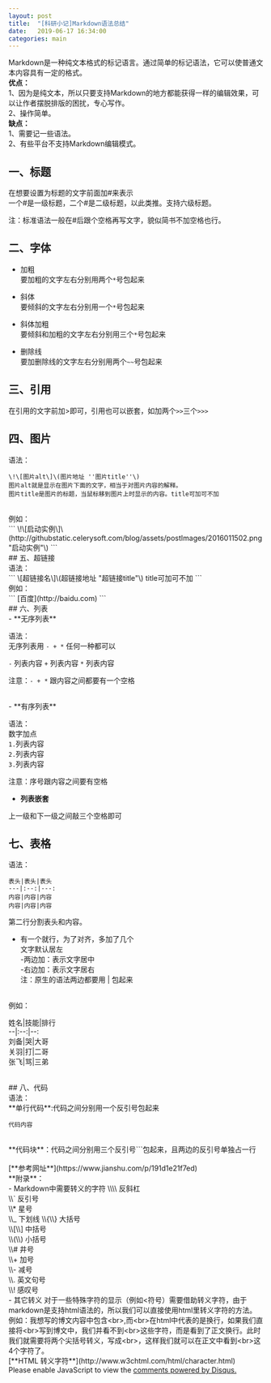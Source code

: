 ```yaml
---
layout: post
title:  "[科研小记]Markdown语法总结"
date:   2019-06-17 16:34:00
categories: main
---
```



Markdown是一种纯文本格式的标记语言。通过简单的标记语法，它可以使普通文本内容具有一定的格式。
<br>
**优点：**
<br>
1、因为是纯文本，所以只要支持Markdown的地方都能获得一样的编辑效果，可以让作者摆脱排版的困扰，专心写作。
<br>
2、操作简单。
<br>
**缺点：**
<br>
1、需要记一些语法。
<br>
2、有些平台不支持Markdown编辑模式。
<br>
## 一、标题<br>
在想要设置为标题的文字前面加#来表示<br>
一个#是一级标题，二个#是二级标题，以此类推。支持六级标题。<br>

注：标准语法一般在#后跟个空格再写文字，貌似简书不加空格也行。<br>

## 二、字体<br>
- 加粗<br>
要加粗的文字左右分别用两个`*`号包起来<br>

- 斜体<br>
要倾斜的文字左右分别用一个`*`号包起来<br>

- 斜体加粗<br>
要倾斜和加粗的文字左右分别用三个`*`号包起来<br>

- 删除线<br>
要加删除线的文字左右分别用两个`~~`号包起来<br>

## 三、引用<br>
在引用的文字前加>即可，引用也可以嵌套，如加两个`>>`三个`>>>`

## 四、图片<br>
语法：<br>
```
\!\[图片alt\]\(图片地址 ''图片title''\)
图片alt就是显示在图片下面的文字，相当于对图片内容的解释。
图片title是图片的标题，当鼠标移到图片上时显示的内容。title可加可不加
```
<br>
例如：<br>
```
\!\[启动实例\]\(http://githubstatic.celerysoft.com/blog/assets/postImages/2016011502.png "启动实例"\)
```
<br>
## 五、超链接<br>
语法：<br>
```
\[超链接名\]\(超链接地址 "超链接title"\)
title可加可不加
```
<br>
例如：<br>
```
[百度](http://baidu.com)
```
<br>
## 六、列表<br>
- **无序列表**<br>

语法：<br>
无序列表用 `- + *` 任何一种都可以<br>

`-` 列表内容
`+` 列表内容
`*` 列表内容

注意：`- + *` 跟内容之间都要有一个空格

<br>
- **有序列表**<br>

语法：<br>
数字加点<br>
`1.`列表内容<br>
`2.`列表内容<br>
`3.`列表内容<br>

注意：序号跟内容之间要有空格
<br>
- **列表嵌套**<br>

上一级和下一级之间敲三个空格即可
<br>

## 七、表格<br>

语法：<br>

`表头|表头|表头`<br>
`---|:--:|---:`<br>
`内容|内容|内容`<br>
`内容|内容|内容`<br>

第二行分割表头和内容。<br>
- 有一个就行，为了对齐，多加了几个<br>
文字默认居左<br>
-两边加：表示文字居中<br>
-右边加：表示文字居右<br>
注：原生的语法两边都要用 | 包起来<br>

<br>
例如：<br>

姓名|技能|排行<br>
--|:--:|--:<br>
刘备|哭|大哥<br>
关羽|打|二哥<br>
张飞|骂|三弟<br>

<br>
## 八、代码<br>
语法：<br>
**单行代码**:代码之间分别用一个反引号包起来<br>

`代码内容`

<br>
**代码块**：代码之间分别用三个反引号```包起来，且两边的反引号单独占一行<br>




<br>
[**参考网址**](https://www.jianshu.com/p/191d1e21f7ed)
<br>
**附录**：<br>
- Markdown中需要转义的字符
\\\\ 反斜杠<br>
\\` 反引号<br>
\\* 星号<br>
\\_ 下划线
\\{\\} 大括号<br>
\\[\\] 中括号<br>
\\(\\) 小括号<br>
\\# 井号<br>
\\+ 加号<br>
\\- 减号<br>
\\. 英文句号<br>
\\! 感叹号<br>
- 其它转义
对于一些特殊字符的显示（例如<符号）需要借助转义字符，由于markdown是支持html语法的，所以我们可以直接使用html里转义字符的方法。<br>
例如：我想写的博文内容中包含&lt;br&gt;,而&lt;br&gt;在html中代表的是换行，如果我们直接将&lt;br&gt;写到博文中，我们并看不到&lt;br&gt;这些字符，而是看到了正文换行。此时我们就需要将两个尖括号转义，写成&lt;br&gt;，这样我们就可以在正文中看到&lt;br&gt;这4个字符了。
<br>
[**HTML 转义字符**](http://www.w3chtml.com/html/character.html)

<div id="disqus_thread"></div>
<script>

/**
*  RECOMMENDED CONFIGURATION VARIABLES: EDIT AND UNCOMMENT THE SECTION BELOW TO INSERT DYNAMIC VALUES FROM YOUR PLATFORM OR CMS.
*  LEARN WHY DEFINING THESE VARIABLES IS IMPORTANT: https://disqus.com/admin/universalcode/#configuration-variables*/
/*
var disqus_config = function () {
this.page.url = PAGE_URL;  // Replace PAGE_URL with your page's canonical URL variable
this.page.identifier = PAGE_IDENTIFIER; // Replace PAGE_IDENTIFIER with your page's unique identifier variable
};
*/
(function() { // DON'T EDIT BELOW THIS LINE
var d = document, s = d.createElement('script');
s.src = 'https://nathendrake.disqus.com/embed.js';
s.setAttribute('data-timestamp', +new Date());
(d.head || d.body).appendChild(s);
})();
</script>
<noscript>Please enable JavaScript to view the <a href="https://disqus.com/?ref_noscript">comments powered by Disqus.</a></noscript>

<br>
<br>

<script>
  (function(i,s,o,g,r,a,m){i['GoogleAnalyticsObject']=r;i[r]=i[r]||function(){
  (i[r].q=i[r].q||[]).push(arguments)},i[r].l=1*new Date();a=s.createElement(o),
  m=s.getElementsByTagName(o)[0];a.async=1;a.src=g;m.parentNode.insertBefore(a,m)
  })(window,document,'script','https://www.google-analytics.com/analytics.js','ga');

  ga('create', 'UA-101909927-1', 'auto');
  ga('send', 'pageview');

</script>